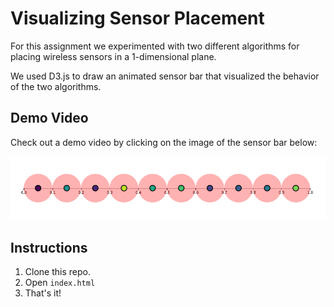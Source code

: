 # Visualizing Sensor Placement

For this assignment we experimented with two different algorithms for placing wireless sensors in a 1-dimensional plane.

We used D3.js to draw an animated sensor bar that visualized the behavior of the two algorithms.

## Demo Video

Check out a demo video by clicking on the image of the sensor bar below:

[![Sensor Bar](screenshots/sensor-bar.png)](screenshots/usage.mp4)

## Instructions

1. Clone this repo.
2. Open `index.html`
3. That's it!
